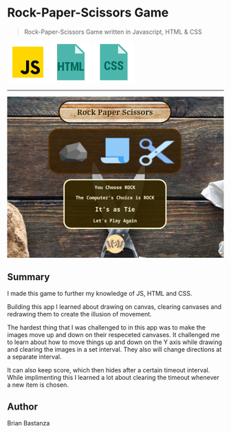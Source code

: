   # Rock-Paper-Scissors Game
 >Rock-Paper-Scissors Game written in Javascript, HTML & CSS



![js](MDimages/javascript.png) ![html](MDimages/html.png) ![css](MDimages/css.png)

---

 ![Screenshot](MDimages/screenshot.png)


## Summary
I made this game to further my knowledge of JS, HTML and CSS.

Building this app I learned about drawing on canvas, clearing canvases and redrawing them to create the illusion of movement.

The hardest thing that I was challenged to in this app was to make the images move up and down on their respeceted canvases. It challenged me to learn about how to move things up and down on the Y axis while drawing and clearing the images in a set interval. They also will change directions at a separate interval.

It can also keep score, which then hides after a certain timeout interval. While implimenting this I learned a lot about clearing the timeout whenever a new item is chosen.



## Author
Brian Bastanza
